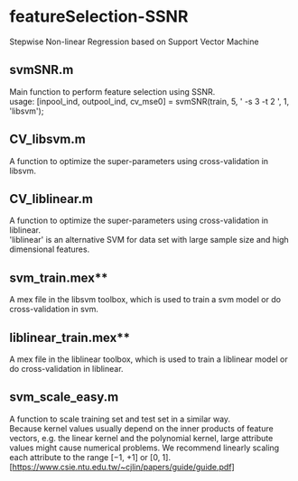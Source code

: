 # featureSelection-SSNR
Stepwise Non-linear Regression based on Support Vector Machine

## svmSNR.m
Main function to perform feature selection using SSNR. <br>
usage: [inpool_ind, outpool_ind, cv_mse0] = svmSNR(train, 5, ' -s 3 -t 2 ', 1, 'libsvm');

## CV_libsvm.m
A function to optimize the super-parameters using cross-validation in libsvm.

## CV_liblinear.m
A function to optimize the super-parameters using cross-validation in liblinear. <br>
'liblinear' is an alternative SVM for data set with large sample size and high dimensional features.

## svm_train.mex**
A mex file in the libsvm toolbox, which is used to train a svm model or do cross-validation in svm.

## liblinear_train.mex**
A mex file in the liblinear toolbox, which is used to train a liblinear model or do cross-validation in liblinear.

## svm_scale_easy.m
A function to scale training set and test set in a similar way. <br>
Because kernel values usually depend on the inner products of feature vectors, e.g. the linear kernel and the polynomial kernel, large attribute values might cause numerical problems. We recommend linearly scaling each attribute to the range [−1, +1] or [0, 1]. <br>
[https://www.csie.ntu.edu.tw/~cjlin/papers/guide/guide.pdf]
